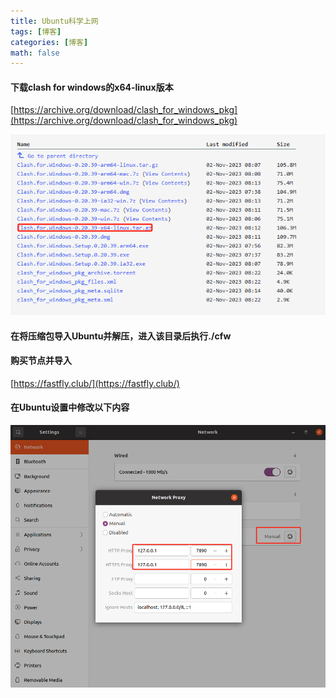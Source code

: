 ```yaml
---
title: Ubuntu科学上网
tags: [博客]
categories: [博客]
math: false
---
```


#### 下载clash for windows的x64-linux版本

[https://archive.org/download/clash_for_windows_pkg](https://archive.org/download/clash_for_windows_pkg)

![下载](../images/Ubuntu/image1.png)

#### 在将压缩包导入Ubuntu并解压，进入该目录后执行./cfw

#### 购买节点并导入

[https://fastfly.club/](https://fastfly.club/)

#### 在Ubuntu设置中修改以下内容

![设置](../images/Ubuntu/image2.png)